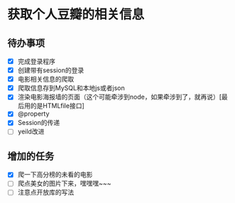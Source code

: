 # 获取个人豆瓣的相关信息
## 待办事项
 - [x] 完成登录程序
 - [x] 创建带有session的登录
 - [x] 电影相关信息的爬取
 - [x] 爬取信息存到MySQL和本地js或者json
 - [x] 渲染电影海报墙的页面（这个可能牵涉到node，如果牵涉到了，就再说）[最后用的是HTMLfile接口]
 - [x] @property
 - [x] Session的传递
 - [ ] yeild改进

## 增加的任务
 - [x] 爬一下高分榜的未看的电影
 - [ ] 爬点美女的图片下来，嘿嘿嘿~~~
 - [ ] 注意点开放库的写法
